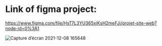 # Link of figma project: 
https://www.figma.com/file/HsT7L3YU365xiKsH2meFJi/projet-site-web?node-id=0%3A1 



![Capture d’écran 2021-12-08 165648](https://user-images.githubusercontent.com/93975488/145240419-44284cfe-9f8f-4f07-96cb-858955d5cfd8.png)
